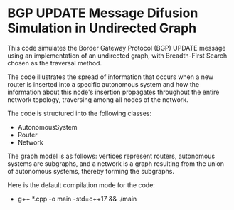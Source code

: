 # BGP UPDATE Message Difusion Simulation in Undirected Graph
This code simulates the Border Gateway Protocol (BGP) UPDATE message using an implementation of an undirected graph, with Breadth-First Search chosen as the traversal method.

The code illustrates the spread of information that occurs when a new router is inserted into a specific autonomous system and how the information about this node's insertion propagates throughout the entire network topology, traversing among all nodes of the network.

The code is structured into the following classes:

* AutonomousSystem
* Router
* Network
  
The graph model is as follows: vertices represent routers, autonomous systems are subgraphs, and a network is a graph resulting from the union of autonomous systems, thereby forming the subgraphs.

Here is the default compilation mode for the code:

* g++ *.cpp -o main -std=c++17 && ./main
